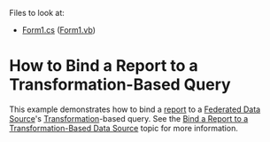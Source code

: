 Files to look at:

* [Form1.cs](./CS/Form1.cs) ([Form1.vb](./VB/Form1.vb))

# How to Bind a Report to a Transformation-Based Query

This example demonstrates how to bind a [report](https://docs.devexpress.com/XtraReports/2162?v=20.2) to a [Federated Data Source](https://docs.devexpress.com/XtraReports/400917?v=20.2)'s [Transformation](https://docs.devexpress.com/XtraReports/401985?v=20.2)-based query. See the [Bind a Report to a Transformation-Based Data Source](https://docs.devexpress.com/XtraReports/402101?v=20.2) topic for more information.
